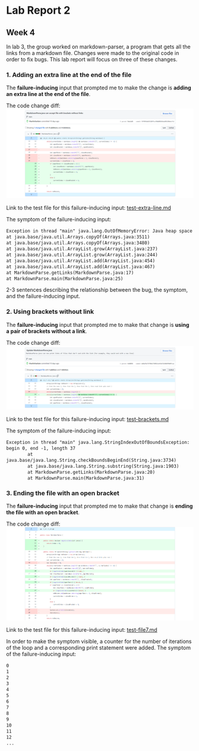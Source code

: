 # Lab Report 2

## Week 4

In lab 3, the group worked on markdown-parser, a program that gets all the links from a markdown file.
Changes were made to the original code in order to fix bugs. 
This lab report will focus on three of these changes.

### 1. Adding an extra line at the end of the file

The **failure-inducing** input that prompted me to make the change is 
**adding an extra line at the end of the file**.

The code change diff: 
![Code Change With Extra Line][Commit Extra Line]

Link to the test file for this failure-inducing input: 
[test-extra-line.md](https://github.com/thanhnhanlam/markdown-parser/blob/main/test-extra-line.md)

The symptom of the failure-inducing input: 
```
Exception in thread "main" java.lang.OutOfMemoryError: Java heap space
at java.base/java.util.Arrays.copyOf(Arrays.java:3511)
at java.base/java.util.Arrays.copyOf(Arrays.java:3480)
at java.base/java.util.ArrayList.grow(ArrayList.java:237)
at java.base/java.util.ArrayList.grow(ArrayList.java:244)
at java.base/java.util.ArrayList.add(ArrayList.java:454)
at java.base/java.util.ArrayList.add(ArrayList.java:467)
at MarkdownParse.getLinks(MarkdownParse.java:17)
at MarkdownParse.main(MarkdownParse.java:25)
```

2-3 sentences describing the relationship between 
the bug, the symptom, and the failure-inducing input.

### 2. Using brackets without link

The **failure-inducing** input that prompted me to make that change is 
**using a pair of brackets without a link**.

The code change diff: 
![Code Change With Brackets Without Link][Commit Without Link]

Link to the test file for this failure-inducing input: 
[test-brackets.md](https://github.com/thanhnhanlam/markdown-parser/blob/main/test-brackets.md)

The symptom of the failure-inducing input: 
```
Exception in thread "main" java.lang.StringIndexOutOfBoundsException: begin 0, end -1, length 37
        at java.base/java.lang.String.checkBoundsBeginEnd(String.java:3734)
        at java.base/java.lang.String.substring(String.java:1903)
        at MarkdownParse.getLinks(MarkdownParse.java:20)
        at MarkdownParse.main(MarkdownParse.java:31)
```

### 3. Ending the file with an open bracket

The **failure-inducing** input that prompted me to make that change is 
**ending the file with an open bracket**.

The code change diff: 
![Code Change End With Open Bracket][Commit End Open Bracket]

Link to the test file for this failure-inducing input: 
[test-file7.md](https://github.com/thanhnhanlam/markdown-parser/blob/main/test-files/test-file7.md)

In order to make the symptom visible, a counter for the number of iterations of the loop and 
a corresponding print statement were added. 
The symptom of the failure-inducing input: 
```
0
1
2
3
4
5
6
7
8
9
10
11
12
...
```

[Commit Without Link]: ../image/lab-report-2/commit-extra-line.png
[Commit Extra Line]: ../image/lab-report-2/commit-without-link.png
[Commit End Open Bracket]: ../image/lab-report-2/commit-end-open-bracket.png
